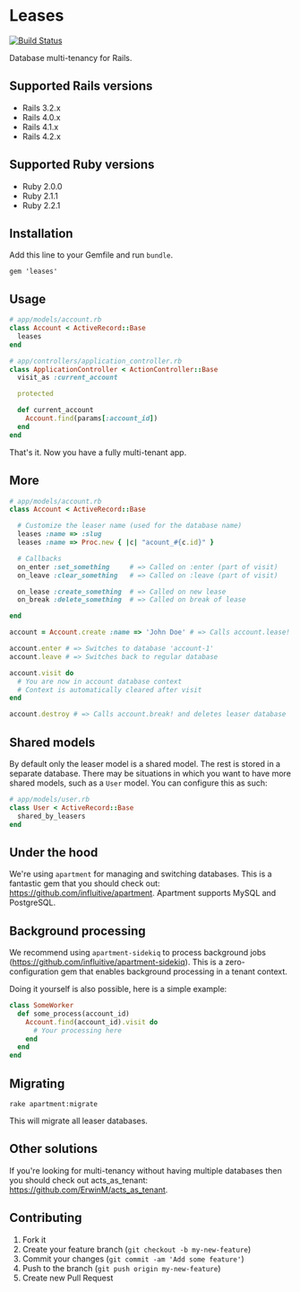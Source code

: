 # Leases

[![Build Status](https://secure.travis-ci.org/Arjeno/leases.png?branch=master)](http://travis-ci.org/Arjeno/leases)

Database multi-tenancy for Rails.

## Supported Rails versions

- Rails 3.2.x
- Rails 4.0.x
- Rails 4.1.x
- Rails 4.2.x

## Supported Ruby versions

- Ruby 2.0.0
- Ruby 2.1.1
- Ruby 2.2.1

## Installation

Add this line to your Gemfile and run `bundle`.

```
gem 'leases'
```

## Usage

```ruby
# app/models/account.rb
class Account < ActiveRecord::Base
  leases
end

# app/controllers/application_controller.rb
class ApplicationController < ActionController::Base
  visit_as :current_account

  protected

  def current_account
    Account.find(params[:account_id])
  end
end
```

That's it. Now you have a fully multi-tenant app.

## More

```ruby
# app/models/account.rb
class Account < ActiveRecord::Base

  # Customize the leaser name (used for the database name)
  leases :name => :slug
  leases :name => Proc.new { |c| "acount_#{c.id}" }

  # Callbacks
  on_enter :set_something     # => Called on :enter (part of visit)
  on_leave :clear_something   # => Called on :leave (part of visit)

  on_lease :create_something  # => Called on new lease
  on_break :delete_something  # => Called on break of lease

end

account = Account.create :name => 'John Doe' # => Calls account.lease! and sets up database 'account-1'

account.enter # => Switches to database 'account-1'
account.leave # => Switches back to regular database

account.visit do
  # You are now in account database context
  # Context is automatically cleared after visit
end

account.destroy # => Calls account.break! and deletes leaser database
```

## Shared models

By default only the leaser model is a shared model. The rest is stored in a separate database. There may be situations in which you want to have more shared models, such as a `User` model. You can configure this as such:

```ruby
# app/models/user.rb
class User < ActiveRecord::Base
  shared_by_leasers
end
```

## Under the hood

We're using `apartment` for managing and switching databases. This is a fantastic gem that you should check out: https://github.com/influitive/apartment. Apartment supports MySQL and PostgreSQL.

## Background processing

We recommend using `apartment-sidekiq` to process background jobs (https://github.com/influitive/apartment-sidekiq). This is a zero-configuration gem that enables background processing in a tenant context.

Doing it yourself is also possible, here is a simple example:

```ruby
class SomeWorker
  def some_process(account_id)
    Account.find(account_id).visit do
      # Your processing here
    end
  end
end
```

## Migrating

```
rake apartment:migrate
```

This will migrate all leaser databases.

## Other solutions

If you're looking for multi-tenancy without having multiple databases then you should check out acts_as_tenant: https://github.com/ErwinM/acts_as_tenant.

## Contributing

1. Fork it
2. Create your feature branch (`git checkout -b my-new-feature`)
3. Commit your changes (`git commit -am 'Add some feature'`)
4. Push to the branch (`git push origin my-new-feature`)
5. Create new Pull Request
